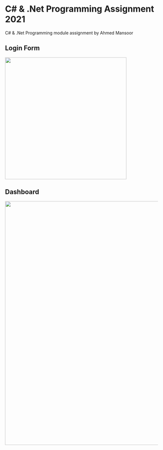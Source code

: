 # C# & .Net Programming Assignment 2021
C# &amp; .Net Programming module assignment by Ahmed Mansoor

<h2>Login Form</h2>
<img src="https://i.postimg.cc/SQPHrZw3/loginform.png" width="400" />

<h2>Dashboard</h2>
<img src="https://i.postimg.cc/c4GY33sY/dashboard.png" width="800" />
